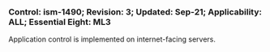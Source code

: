 ### Control: ism-1490; Revision: 3; Updated: Sep-21; Applicability: ALL; Essential Eight: ML3
<p>Application control is implemented on internet-facing servers.</p>